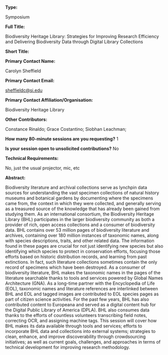 

**Type:** 

Symposium

**Full Title:** 

Biodiversity Heritage Library: Strategies for Improving Research Efficiency and Delivering Biodiversity Data through Digital Library Collections

**Short Title:** 

**Primary Contact Name:** 

Carolyn Sheffield

**Primary Contact Email:** 

[sheffieldc@si.edu](mailto:sheffieldc@si.edu)

**Primary Contact Affiliation/Organisation:** 

Biodiversity Heritage Library

**Other Contributors:** 

Constance Rinaldo; Grace Costantino; Siobhan Leachman; 

**How many 80-minute sessions are you requesting?** 1

**Is your session open to unsolicited contributions?** No

**Technical Requirements:** 

No, just the usual projector, mic, etc

**Abstract:** 

Biodiversity literature and archival collections serve as lynchpin data sources for understanding the vast specimen collections of natural history museums and botanical gardens by documenting where the specimens came from, the context in which they were collected, and generally serving as a treasured source of the knowledge that has already been gained from studying them. As an international consortium, the Biodiversity Heritage Library (BHL) participates in the larger biodiversity community as both a provider of rich, open access collections and a consumer of biodiversity data. BHL contains over 53 million pages of biodiversity literature and archives, containing over 180 million instances of taxonomic names, along with species descriptions, traits, and other related data. The information found in these pages are crucial for not just identifying new species but also identifying which species to protect in conservation efforts, focusing those efforts based on historic distribution records, and learning from past extinctions. In fact, such literature collections sometimes contain the only record of specimens which have been destroyed. As a consumer of biodiversity literature, BHL makes the taxonomic names in the pages of the literature searchable thanks to tools and services powered by Global Names Architecture (GNA). As a long-time partner with the Encyclopedia of Life (EOL), taxonomic names and literature references are interlinked between BHL and EOL and tagged images are contributed to EOL species pages as part of citizen science activities. For the past few years, BHL has also contributed content to Europeana and served as a digital content hub for the Digital Public Library of America (DPLA). BHL also consumes data thanks to the efforts of countless volunteers transcribing field notes, correcting OCR, and assigning machine tags. This session will cover how BHL makes its data available through tools and services; efforts to incorporate BHL data and collections into external systems; strategies to clean, enhance, and improve discoverability through crowdsourcing initiatives; as well as current goals, challenges, and approaches in terms of technical development for improving research methodology.

